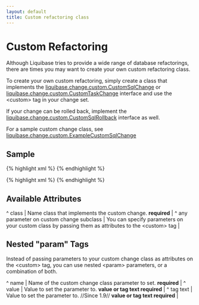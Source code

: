 ```yaml
---
layout: default
title: Custom refactoring class
---
```


# Custom Refactoring #

Although Liquibase tries to provide a wide range of database refactorings, there are times you may want to create your own custom refactoring class.

To create your own custom refactoring, simply create a class that implements the [liquibase.change.custom.CustomSqlChange](http://www.liquibase.org/manual/latest/api/liquibase/change/custom/CustomSqlChange.html) or [liquibase.change.custom.CustomTaskChange](http://www.liquibase.org/manual/latest/api/liquibase/change/custom/CustomTaskChange.html) interface and use the &lt;custom&gt; tag in your change set.

If your change can be rolled back, implement the [liquibase.change.custom.CustomSqlRollback](http://www.liquibase.org/manual/latest/api/liquibase/change/custom/CustomSqlRollback.html) interface as well.

For a sample custom change class, see [liquibase.change.custom.ExampleCustomSqlChange](http://www.liquibase.org/manual/latest/api/liquibase/change/custom/ExampleCustomSqlChange.html)


## Sample ##

{% highlight xml %}
<customChange class="com.example.ExampleCustomChange">
    <param name="tableName" value="person"/>
    <param name="columnName" value="employee_id"/>
</customChange>
{% endhighlight %}

{% highlight xml %}
<customChange class="com.example.ExampleCustomChange"
    tableName="person"
    columnName="employee_id"/>
{% endhighlight %}

## Available Attributes ##

^ class  | Name class that implements the custom change. **required**  |
^ any parameter on custom change subclass  | You can specify parameters on your custom class by passing them as attributes to the &lt;custom&gt; tag  |



## Nested "param" Tags ##


Instead of passing parameters to your custom change class as attributes on the &lt;custom&gt; tag, you can use nested &lt;param&gt; parameters, or a combination of both.

^ name  | Name of the custom change class parameter to set. **required**  |
^ value  | Value to set the parameter to. **value or tag text required**  |
^ tag text  | Value to set the parameter to.  //Since 1.9// **value or tag text required**  |